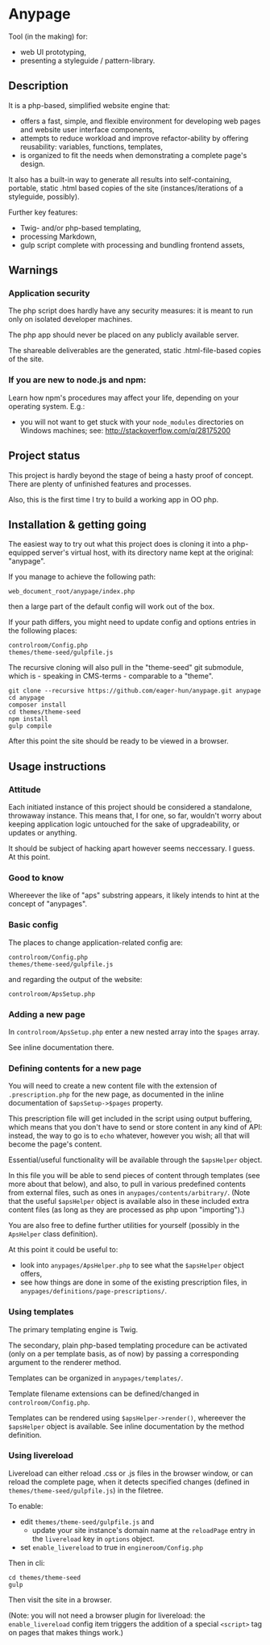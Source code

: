 # Anypage

Tool (in the making) for:

- web UI prototyping,
- presenting a styleguide / pattern-library.

## Description

It is a php-based, simplified website engine that:

- offers a fast, simple, and flexible environment for developing web pages and
  website user interface components,
- attempts to reduce workload and improve refactor-ability by offering
  reusability: variables, functions, templates,
- is organized to fit the needs when demonstrating a complete page's design.

It also has a built-in way to generate all results into self-containing,
portable, static .html based copies of the site (instances/iterations of
a styleguide, possibly).

Further key features:

- Twig- and/or php-based templating,
- processing Markdown,
- gulp script complete with processing and bundling frontend assets,


## Warnings

### Application security

The php script does hardly have any security measures: it is meant to run only
on isolated developer machines.

The php app should never be placed on any publicly available server.

The shareable deliverables are the generated, static .html-file-based copies of
the site.

### If you are new to node.js and npm:

Learn how npm's procedures may affect your life, depending on your operating
system. E.g.:

- you will not want to get stuck with your `node_modules` directories on
  Windows machines; see: http://stackoverflow.com/q/28175200


## Project status

This project is hardly beyond the stage of being a hasty proof of concept.
There are plenty of unfinished features and processes.

Also, this is the first time I try to build a working app in OO php.


## Installation & getting going

The easiest way to try out what this project does is cloning it into
a php-equipped server's virtual host, with its directory name kept at the
original: "anypage".

If you manage to achieve the following path:

    web_document_root/anypage/index.php

then a large part of the default config will work out of the box.

If your path differs, you might need to update config and options entries in
the following places:

    controlroom/Config.php
    themes/theme-seed/gulpfile.js

The recursive cloning will also pull in the "theme-seed" git submodule, which
is - speaking in CMS-terms - comparable to a "theme".

    git clone --recursive https://github.com/eager-hun/anypage.git anypage
    cd anypage
    composer install
    cd themes/theme-seed
    npm install
    gulp compile

After this point the site should be ready to be viewed in a browser.


## Usage instructions

### Attitude

Each initiated instance of this project should be considered a standalone,
throwaway instance. This means that, I for one, so far, wouldn't worry about
keeping application logic untouched for the sake of upgradeability, or updates
or anything.

It should be subject of hacking apart however seems neccessary. I guess. At
this point.

### Good to know

Whereever the like of "aps" substring appears, it likely intends to hint at the
concept of "anypages".

### Basic config

The places to change application-related config are:

    controlroom/Config.php
    themes/theme-seed/gulpfile.js

and regarding the output of the website:

    controlroom/ApsSetup.php

### Adding a new page

In `controlroom/ApsSetup.php` enter a new nested array into the `$pages` array.

See inline documentation there.

### Defining contents for a new page

You will need to create a new content file with the extension of
`.prescription.php` for the new page, as documented in the inline documentation
of `$apsSetup->$pages` property.

This prescription file will get included in the script using output buffering,
which means that you don't have to send or store content in any kind of API:
instead, the way to go is to `echo` whatever, however you wish; all that will
become the page's content.

Essential/useful functionality will be available through the `$apsHelper`
object.

In this file you will be able to send pieces of content through templates (see
more about that below), and also, to pull in various predefined contents from
external files, such as ones in `anypages/contents/arbitrary/`. (Note that the
useful `$apsHelper` object is available also in these included extra content
files (as long as they are processed as php upon "importing").)

You are also free to define further utilities for yourself (possibly in the
`ApsHelper` class definition).

At this point it could be useful to:

- look into `anypages/ApsHelper.php` to see what the `$apsHelper` object
  offers,
- see how things are done in some of the existing prescription files, in
  `anypages/definitions/page-prescriptions/`.

### Using templates

The primary templating engine is Twig.

The secondary, plain php-based templating procedure can be activated (only on
a per template basis, as of now) by passing a corresponding argument to the renderer
method.

Templates can be organized in `anypages/templates/`.

Template filename extensions can be defined/changed in `controlroom/Config.php`.

Templates can be rendered using `$apsHelper->render()`, whereever the
`$apsHelper` object is available. See inline documentation by the method
definition.

### Using livereload

Livereload can either reload .css or .js files in the browser window, or can
reload the complete page, when it detects specified changes (defined in
`themes/theme-seed/gulpfile.js`) in the filetree.

To enable:

- edit `themes/theme-seed/gulpfile.js` and
  - update your site instance's domain name at the `reloadPage` entry in the
    `livereload` key in `options` object.
- set `enable_livereload` to true in `engineroom/Config.php`

Then in cli:

    cd themes/theme-seed
    gulp

Then visit the site in a browser.

(Note: you will not need a browser plugin for livereload: the
`enable_livereload` config item triggers the addition of a special `<script>`
tag on pages that makes things work.)

